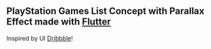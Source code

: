 ## PlayStation Games List Concept with Parallax Effect made with [Flutter](https://flutter.dev/)

Inspired by UI [Dribbble](https://dribbble.com/shots/10788807--4-the-Players-interaction-concept)!

